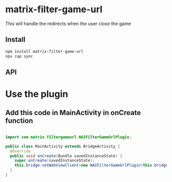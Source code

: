 # matrix-filter-game-url

This will handle the redirects when the user close the game

## Install

```bash
npm install matrix-filter-game-url
npx cap sync
```

## API

<docgen-index>



</docgen-index>

<docgen-api>
<!--Update the source file JSDoc comments and rerun docgen to update the docs below-->

</docgen-api>

# Use the plugin
## Add this code in MainActivity in onCreate function

```java

import com.matrix.filtergameurl.NAIFilterGameUrlPlugin;

public class MainActivity extends BridgeActivity {
  @Override
  public void onCreate(Bundle savedInstanceState) {
    super.onCreate(savedInstanceState);
    this.bridge.setWebViewClient(new NAIFilterGameUrlPlugin(this.bridge));
  }
}
```